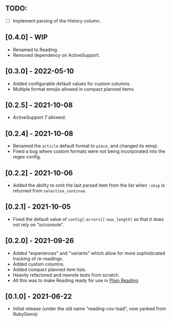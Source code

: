 ## TODO:

- [ ] Implement parsing of the History column.

## [0.4.0] - WIP

- Renamed to Reading.
- Removed dependency on ActiveSupport.

## [0.3.0] - 2022-05-10

- Added configurable default values for custom columns.
- Multiple format emojis allowed in compact planned items.

## [0.2.5] - 2021-10-08

- ActiveSupport 7 allowed.

## [0.2.4] - 2021-10-08

- Renamed the `article` default format to `piece`, and changed its emoji.
- Fixed a bug where custom formats were not being incorporated into the regex config.

## [0.2.2] - 2021-10-06

- Added the ability to omit the last parsed item from the list when `:skip` is returned from `selective_continue`.

## [0.2.1] - 2021-10-05

- Fixed the default value of `config[:errors][:max_length]` so that it does not rely on "io/console".

## [0.2.0] - 2021-09-26

- Added "experiences" and "variants" which allow for more sophisticated tracking of re-readings.
- Added custom columns.
- Added compact planned item lists.
- Heavily refactored and rewrote tests from scratch.
- All this was to make Reading ready for use in [Plain Reading](https://github.com/fpsvogel/plainreading).

## [0.1.0] - 2021-06-22

- Initial release (under the old name "reading-csv-load", now yanked from RubyGems)

